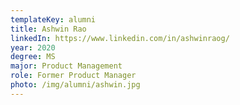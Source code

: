 ```yaml
---
templateKey: alumni
title: Ashwin Rao
linkedIn: https://www.linkedin.com/in/ashwinraog/
year: 2020
degree: MS
major: Product Management
role: Former Product Manager
photo: /img/alumni/ashwin.jpg
---
```

